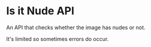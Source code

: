 # Is it Nude API

An API that checks whether the image has nudes or not.

It's limited so sometimes errors do occur.
